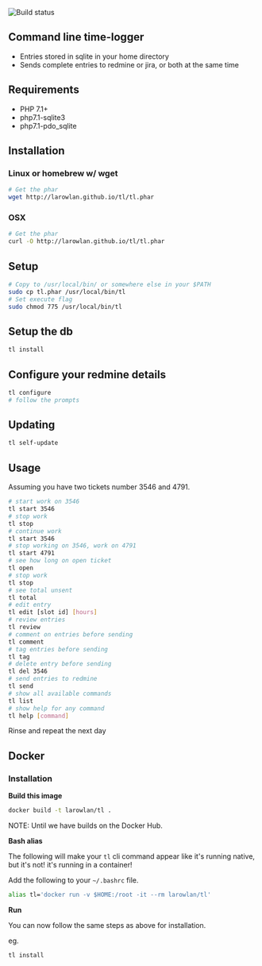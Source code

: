 ![Build status](https://travis-ci.org/larowlan/tl.svg?branch=master)
## Command line time-logger

* Entries stored in sqlite in your home directory
* Sends complete entries to redmine or jira, or both at the same time

## Requirements

* PHP 7.1+
* php7.1-sqlite3
* php7.1-pdo_sqlite


## Installation

### Linux or homebrew w/ wget

```bash
# Get the phar
wget http://larowlan.github.io/tl/tl.phar
```

### OSX

```bash
# Get the phar
curl -O http://larowlan.github.io/tl/tl.phar
```

## Setup

```bash
# Copy to /usr/local/bin/ or somewhere else in your $PATH
sudo cp tl.phar /usr/local/bin/tl
# Set execute flag
sudo chmod 775 /usr/local/bin/tl
```

## Setup the db

```bash
tl install
```

## Configure your redmine details

```bash
tl configure
# follow the prompts
```

## Updating

```bash
tl self-update
```

## Usage

Assuming you have two tickets number 3546 and 4791.
```bash
# start work on 3546
tl start 3546
# stop work
tl stop
# continue work
tl start 3546
# stop working on 3546, work on 4791
tl start 4791
# see how long on open ticket
tl open
# stop work
tl stop
# see total unsent
tl total
# edit entry
tl edit [slot id] [hours]
# review entries
tl review
# comment on entries before sending
tl comment
# tag entries before sending
tl tag
# delete entry before sending
tl del 3546
# send entries to redmine
tl send
# show all available commands
tl list
# show help for any command
tl help [command]
```
Rinse and repeat the next day

## Docker

### Installation

**Build this image**

```bash
docker build -t larowlan/tl .
```

NOTE: Until we have builds on the Docker Hub.

**Bash alias**

The following will make your `tl` cli command appear like it's running native, but it's not! it's running in
a container!

Add the following to your `~/.bashrc` file.

```bash
alias tl='docker run -v $HOME:/root -it --rm larowlan/tl'
```

**Run**

You can now follow the same steps as above for installation.

eg.

```bash
tl install
```
